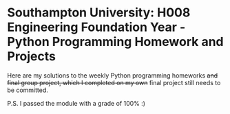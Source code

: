 Southampton University: H008 Engineering Foundation Year - Python Programming Homework and Projects
===================================================================================================

Here are my solutions to the weekly Python programming homeworks ~~and final group project, which I completed on my own~~ final project still needs to be committed.

P.S. I passed the module with a grade of 100% :)
